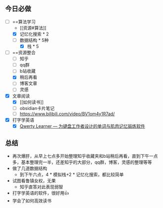 ## 今日必做
* [ ] ==算法学习
	* [[资源#算法]]
	* [x] 记忆化搜索 * 2
	* [ ] 数据结构 * 5种
		* [x] 栈 * 5
* [ ] ==资源整合
	* [ ] 知乎
	* [ ] qq群
	* [ ] b站收藏
	* [x] 稍后再看
	* [ ] 博客文章
	* [ ] 灵感
* [x] 文章阅读
	* [x] [[如何读书]]
	* [ ] obsidian卡片笔记
	* [ ] https://www.bilibili.com/video/BV1om4y1R7ad/

* [x] 打字学英语
	* [x] [Qwerty Learner — 为键盘工作者设计的单词与肌肉记忆锻炼软件](https://qwerty.kaiyi.cool/)

## 总结
- 再次爆肝，从早上七点多开始整理知乎收藏夹和b站稍后再看，直到下午一点多，基本整理完一半，还差知乎的大部分，qq群，博客，灵感的整理等等
- 做了几道数据结构
	- 到下午六点，4 * 模拟栈+2 * 记忆化搜索，都比较简单
- 试图看鲁镇女权，无果
	- 知乎直答对此表现弱智
- 打字学英语的软件，很好用👍
- 学会了如何高效读书